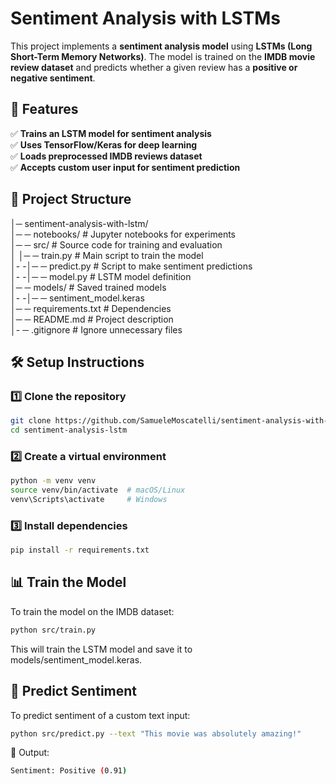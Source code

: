 # Sentiment Analysis with LSTMs

This project implements a **sentiment analysis model** using **LSTMs (Long Short-Term Memory Networks)**. The model is trained on the **IMDB movie review dataset** and predicts whether a given review has a **positive or negative sentiment**.

## 🚀 Features
✅ **Trains an LSTM model for sentiment analysis**  
✅ **Uses TensorFlow/Keras for deep learning**  
✅ **Loads preprocessed IMDB reviews dataset**  
✅ **Accepts custom user input for sentiment prediction**  

## 📂 Project Structure
│─ sentiment-analysis-with-lstm/ <br/>
│─ ─ notebooks/ # Jupyter notebooks for experiments <br/>
│─ ─ src/ # Source code for training and evaluation <br/>
│    │─ ─ train.py # Main script to train the model <br/>
│- -│─ ─ predict.py # Script to make sentiment predictions <br/>
│- -│─ ─ model.py # LSTM model definition <br/>
│─ ─ models/ # Saved trained models <br/>
│- -│─ ─ sentiment_model.keras <br/>
│─ ─ requirements.txt # Dependencies <br/>
│─ ─ README.md # Project description <br/>
│- ─ .gitignore # Ignore unnecessary files<br/>


## 🛠 Setup Instructions
### 1️⃣ Clone the repository  
```bash
git clone https://github.com/SamueleMoscatelli/sentiment-analysis-with-lstm.git
cd sentiment-analysis-lstm
```

### 2️⃣ Create a virtual environment
```bash
python -m venv venv
source venv/bin/activate  # macOS/Linux
venv\Scripts\activate     # Windows
```

### 3️⃣ Install dependencies
```bash
pip install -r requirements.txt
```

## 📊 Train the Model
To train the model on the IMDB dataset:
```bash
python src/train.py
```

This will train the LSTM model and save it to models/sentiment_model.keras.

## 📝 Predict Sentiment
To predict sentiment of a custom text input:
```bash
python src/predict.py --text "This movie was absolutely amazing!"
```

🔹 Output:
```bash
Sentiment: Positive (0.91)
```
